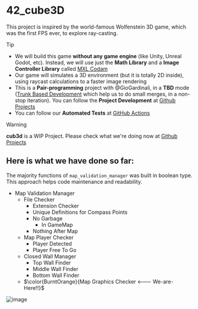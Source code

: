 # 42_cube3D
This project is inspired by the world-famous Wolfenstein 3D game, which was the first FPS ever, to explore ray-casting.
> [!Tip]
> - We will build this game **without any game engine** (like Unity, Unreal Godot, etc). Instead, we will use just the **Math Library** and a **Image Controller Library** called [MXL Codam](https://github.com/codam-coding-college/MLX42)
> - Our game will simulates a 3D environment (but it is totally 2D inside), using raycast calculations to a faster image rendering
> - This is a **Pair-programming** project with @GioGardinali, in a **TBD** mode ([Trunk Based Development](https://trunkbaseddevelopment.com/#one-line-summary) which help us to  do small merges, in a non-stop iteration). You can follow the **Project Development** at [Github Projects](https://github.com/users/biralavor/projects/10)
> - You can follow our **Automated Tests** at [GitHub Actions](https://github.com/biralavor/42_cube3D/actions)

> [!WARNING]
> **cub3d** is a WIP Project. Please check what we're doing now at [Github Projects](https://github.com/users/biralavor/projects/10)

## Here is what we have done so far:
The majority functions of `map_validation_manager` was built in boolean type. This approach helps code maintenance and readability.
- Map Validation Manager
  - File Checker
    - Extension Checker
    - Unique Definitions for Compass Points
    - No Garbage
      - In GameMap
    - Nothing After Map
  - Map Player Checker
    - Player Detected
    - Player Free To Go
  - Closed Wall Manager
    - Top Wall Finder
    - Middle Wall Finder
    - Bottom Wall Finder
  - $\color{BurntOrange}{Map Graphics Checker <--- We-are-Here!!}$


![image](https://github.com/user-attachments/assets/a216fe7c-f3af-45bd-970a-6a20ea57fb87)


